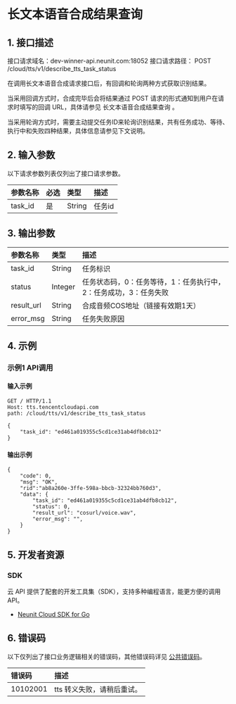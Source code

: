 # 长文本语音合成结果查询

## 1. 接口描述

接口请求域名：dev-winner-api.neunit.com:18052
接口请求路径： POST /cloud/tts/v1/describe_tts_task_status

在调用长文本语音合成请求接口后，有回调和轮询两种方式获取识别结果。

当采用回调方式时，合成完毕后会将结果通过 POST 请求的形式通知到用户在请求时填写的回调 URL，具体请参见 长文本语音合成结果查询 。

当采用轮询方式时，需要主动提交任务ID来轮询识别结果，共有任务成功、等待、执行中和失败四种结果，具体信息请参见下文说明。

## 2. 输入参数

以下请求参数列表仅列出了接口请求参数。

| 参数名称 | 必选 | 类型   | 描述   |
| :------- | :--- | :----- | :----- |
| task_id  | 是   | String | 任务id |

## 3. 输出参数

| 参数名称   | 类型    | 描述                                                         |
| :--------- | :------ | :----------------------------------------------------------- |
| task_id    | String  | 任务标识                                                     |
| status     | Integer | 任务状态码，0：任务等待，1：任务执行中，2：任务成功，3：任务失败 |
| result_url | String  | 合成音频COS地址（链接有效期1天）                             |
| error_msg | String   | 任务失败原因                             |

## 4. 示例

### 示例1 API调用

#### 输入示例



```
GET / HTTP/1.1
Host: tts.tencentcloudapi.com
path: /cloud/tts/v1/describe_tts_task_status

{
    "task_id": "ed461a019355c5cd1ce31ab4dfb8cb12"
}
```



#### 输出示例

```
{
    "code": 0,
    "msg": "OK",
    "rid":"ab8a260e-3ffe-598a-bbcb-32324bb760d3",
    "data": {
    	"task_id": "ed461a019355c5cd1ce31ab4dfb8cb12",
        "status": 0,
        "result_url": "cosurl/voice.wav",
        "error_msg": "",
    }
}
```



## 5. 开发者资源

### SDK

云 API 提供了配套的开发工具集（SDK），支持多种编程语言，能更方便的调用 API。
- [Neunit Cloud SDK for Go](https://neunit.coding.net/p/kms/d/cloud-sdk-go/git)


## 6. 错误码

以下仅列出了接口业务逻辑相关的错误码，其他错误码详见 [公共错误码](../error/%E5%85%AC%E5%85%B1%E9%94%99%E8%AF%AF%E7%A0%81.md)。

| 错误码                                    | 描述                                                         |
| :---------------------------------------- | :----------------------------------------------------------- |
| 10102001                  | tts 转义失败，请稍后重试。                                                    |           |